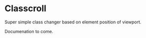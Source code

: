 # Classcroll
Super simple class changer based on element position of viewport.

Documenation to come.
